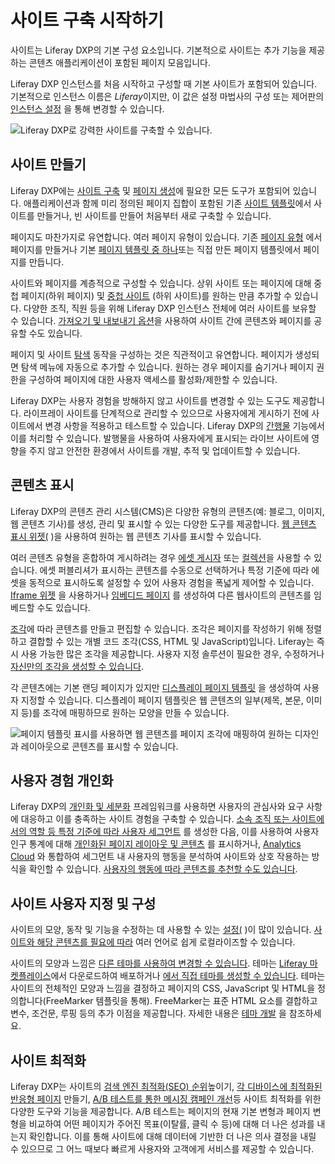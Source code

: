 # 사이트 구축 시작하기

사이트는 Liferay DXP의 기본 구성 요소입니다. 기본적으로 사이트는 추가 기능을 제공하는 콘텐츠 애플리케이션이 포함된 페이지 모음입니다.

Liferay DXP 인스턴스를 처음 시작하고 구성할 때 기본 사이트가 포함되어 있습니다. 기본적으로 인스턴스 이름은 *Liferay*이지만, 이 값은 설정 마법사의 구성 또는 제어판의 [인스턴스 설정](../system-administration/configuring-liferay/virtual-instances/instance-configuration.md) 을 통해 변경할 수 있습니다.

![Liferay DXP로 강력한 사이트를 구축할 수 있습니다.](./getting-started-with-site-building/images/01.png)

## 사이트 만들기

Liferay DXP에는 [사이트 구축](./sites/adding-a-site.md) 및 [페이지 생성](./creating-pages/adding-pages/adding-a-page-to-a-site.md)에 필요한 모든 도구가 포함되어 있습니다. 애플리케이션과 함께 미리 정의된 페이지 집합이 포함된 기존 [사이트 템플릿](./sites/site-templates.md)에서 사이트를 만들거나, 빈 사이트를 만들어 처음부터 새로 구축할 수 있습니다.

페이지도 마찬가지로 유연합니다. 여러 페이지 유형이 있습니다. 기존 [페이지 유형](./creating-pages/understanding-pages/understanding-pages.md) 에서 페이지를 만들거나 기본 [페이지 템플릿 중 하나](./creating-pages/adding-pages/creating-a-page-template.md)또는 직접 만든 페이지 템플릿에서 페이지를 만듭니다.

사이트와 페이지를 계층적으로 구성할 수 있습니다. 상위 사이트 또는 페이지에 대해 중첩 페이지(하위 페이지) 및 [중첩 사이트](./sites/site-hierarchies.md) (하위 사이트)를 원하는 만큼 추가할 수 있습니다. 다양한 조직, 직원 등을 위해 Liferay DXP 인스턴스 전체에 여러 사이트를 보유할 수 있습니다. [가져오기 및 내보내기 옵션](./sites/exporting-importing-site-pages-and-content.md)을 사용하여 사이트 간에 콘텐츠와 페이지를 공유할 수도 있습니다.

페이지 및 사이트 [탐색](./site-navigation/using-the-navigation-menus-application.md) 동작을 구성하는 것은 직관적이고 유연합니다. 페이지가 생성되면 탐색 메뉴에 자동으로 추가할 수 있습니다. 원하는 경우 페이지를 숨기거나 페이지 권한을 구성하여 페이지에 대한 사용자 액세스를 활성화/제한할 수 있습니다.

Liferay DXP는 사용자 경험을 방해하지 않고 사이트를 변경할 수 있는 도구도 제공합니다. 라이프레이 사이트를 단계적으로 관리할 수 있으므로 사용자에게 게시하기 전에 사이트에서 변경 사항을 적용하고 테스트할 수 있습니다. Liferay DXP의 [간행물](./publishing-tools/publications.md) 기능에서 이를 처리할 수 있습니다. 발행물을 사용하여 사용자에게 표시되는 라이브 사이트에 영향을 주지 않고 안전한 환경에서 사이트를 개발, 추적 및 업데이트할 수 있습니다.

## 콘텐츠 표시

Liferay DXP의 콘텐츠 관리 시스템(CMS)은 다양한 유형의 콘텐츠(예: 블로그, 이미지, 웹 콘텐츠 기사)를 생성, 관리 및 표시할 수 있는 다양한 도구를 제공합니다. [웹 콘텐츠 표시 위젯(](./displaying-content/additional-content-display-options/using-the-web-content-display-widget.md) )을 사용하여 원하는 웹 콘텐츠 기사를 표시할 수 있습니다.

여러 콘텐츠 유형을 혼합하여 게시하려는 경우 [에셋 게시자](./displaying-content/using-the-asset-publisher-widget/displaying-assets-using-the-asset-publisher-widget.md) 또는 [컬렉션](../site-building/displaying-content/additional-content-display-options/displaying-collections.md)을 사용할 수 있습니다. 에셋 퍼블리셔가 표시하는 콘텐츠를 수동으로 선택하거나 특정 기준에 따라 에셋을 동적으로 표시하도록 설정할 수 있어 사용자 경험을 폭넓게 제어할 수 있습니다. [Iframe 위젯](./displaying-content/additional-content-display-options/using-the-iframe-widget.md) 을 사용하거나 [임베디드 페이지](./creating-pages/understanding-pages/other-page-types.md#embedded) 를 생성하여 다른 웹사이트의 콘텐츠를 임베드할 수도 있습니다.

[조각](./creating-pages/page-fragments-and-widgets/using-fragments.md)에 따라 콘텐츠를 만들고 편집할 수 있습니다. 조각은 페이지를 작성하기 위해 정렬하고 결합할 수 있는 개별 코드 조각(CSS, HTML 및 JavaScript)입니다. Liferay는 즉시 사용 가능한 많은 조각을 제공합니다. 사용자 지정 솔루션이 필요한 경우, 수정하거나 [자신만의 조각을 생성할 수 있습니다](./developer-guide/developing-page-fragments/developing-fragments-intro.md).

각 콘텐츠에는 기본 랜딩 페이지가 있지만 [디스플레이 페이지 템플릿](./displaying-content/using-display-page-templates.md) 을 생성하여 사용자 지정할 수 있습니다. 디스플레이 페이지 템플릿은 웹 콘텐츠의 일부(제목, 본문, 이미지 등)를 조각에 매핑하므로 원하는 모양을 만들 수 있습니다.

![페이지 템플릿 표시를 사용하면 웹 콘텐츠를 페이지 조각에 매핑하여 원하는 디자인과 레이아웃으로 콘텐츠를 표시할 수 있습니다.](./getting-started-with-site-building/images/02.png)

## 사용자 경험 개인화

Liferay DXP의 [개인화 및 세분화](./personalizing-site-experience.md) 프레임워크를 사용하면 사용자의 관심사와 요구 사항에 대응하고 이를 충족하는 사이트 경험을 구축할 수 있습니다. [소속 조직 또는 사이트에서의 역할 등 특정 기준에 따라 사용자 세그먼트](./personalizing-site-experience/segmentation/creating-and-managing-user-segments.md) 를 생성한 다음, 이를 사용하여 사용자 인구 통계에 대해 [개인화된 페이지 레이아웃 및 콘텐츠](./personalizing-site-experience/experience-personalization/content-page-personalization.md) 를 표시하거나, [Analytics Cloud](https://learn.liferay.com/analytics-cloud/latest/en/connecting-data-sources/connecting-liferay-dxp-to-analytics-cloud.html) 와 통합하여 세그먼트 내 사용자의 행동을 분석하여 사이트와 상호 작용하는 방식을 확인할 수 있습니다. [사용자의 행동에 따라 콘텐츠를 추천할 수도 있습니다](./personalizing-site-experience/experience-personalization/understanding-content-recommendations.md).

<!-- Screenshot -->

## 사이트 사용자 지정 및 구성

사이트의 모양, 동작 및 기능을 수정하는 데 사용할 수 있는 [설정(](./site-settings/site-settings-ui-reference.md) )이 많이 있습니다. [사이트와 해당 콘텐츠를 필요에 따라](./site-settings/site-localization.md) 여러 언어로 쉽게 로컬라이즈할 수 있습니다.

사이트의 모양과 느낌은 [다른 테마를 사용하여 변경할 수 있습니다](../getting-started/changing-your-sites-appearance.md). 테마는 [Liferay 마켓플레이스](../system-administration/installing-and-managing-apps/using-marketplace.md)에서 다운로드하여 배포하거나 [에서 직접 테마를 생성할 수 있습니다](./site-appearance/themes/theme-development/getting-started/setting-up-an-environment-and-creating-a-theme.md). 테마는 사이트의 전체적인 모양과 느낌을 결정하고 페이지의 CSS, JavaScript 및 HTML을 정의합니다(FreeMarker 템플릿을 통해).  FreeMarker는 표준 HTML 요소를 결합하고 변수, 조건문, 루핑 등의 추가 이점을 제공합니다. 자세한 내용은 [테마 개발](./developer-guide.md) 을 참조하세요.

## 사이트 최적화

Liferay DXP는 사이트의 [검색 엔진 최적화(SEO) 순위](../site-building/displaying-content/using-display-page-templates/configuring-seo-and-open-graph.md)높이기, [각 디바이스에 최적화된 반응형 페이지](./optimizing-sites/building-a-responsive-site/building-a-responsive-site.md) 만들기, [A/B 테스트를 통한 메시징 캠페인 개선](../site-building/optimizing-sites/ab-testing/ab-testing.md)등 사이트 최적화를 위한 다양한 도구와 기능을 제공합니다. A/B 테스트는 페이지의 현재 기본 변형과 페이지 변형을 비교하여 어떤 페이지가 주어진 목표(이탈률, 클릭 수 등)에 대해 더 나은 성과를 내는지 확인합니다. 이를 통해 사이트에 대해 데이터에 기반한 더 나은 의사 결정을 내릴 수 있으므로 그 어느 때보다 빠르게 사용자와 고객에게 서비스를 제공할 수 있습니다.
